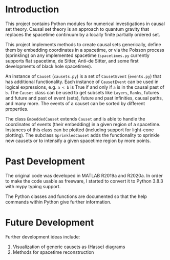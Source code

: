 # Introduction
This project contains Python modules for numerical investigations in causal set theory. Causal set theory is an approach to quantum gravity that replaces the spacetime continuum by a locally finite partially ordered set. 

This project implements methods to create causal sets generically, define them by embedding coordinates in a spacetime, or via the Poisson process (sprinkling) on any implemented spacetime (`spacetimes.py` currently supports flat spacetime, de Sitter, Anti-de Sitter, and some first developments of black hole spacetimes).

An instance of `Causet` (`causets.py`) is a set of `CausetEvent` (`events.py`) that has additional functionality. Each instance of `CausetEvent` can be used in logical expressions, e.g. `a < b` is True if and only if `a` is in the causal past of `b`. The `Causet` class can be used to get subsets like `Layers`, `Ranks`, futures and future and past of event (sets), future and past infinities, causal paths, and many more. The events of a causet can be sorted by different properties.

The class `EmbeddedCauset` extends `Causet` and is able to handle the coordinates of events (their embedding) in a given region of a spacetime. Instances of this class can be plotted (including support for light-cone plotting). The subclass `SprinkledCauset` adds the functionality to sprinkle new causets or to intensify a given spacetime region by more points.  

# Past Development
The original code was developed in MATLAB R2019a and R2020a. In order to make the code usable as freeware, I started to convert it to Python 3.8.3 with mypy typing support.

The Python classes and functions are documented so that the help commands within Python give further information. 

# Future Development
Further development ideas include: 
1. Visualization of generic causets as (Hasse) diagrams
2. Methods for spacetime reconstruction
